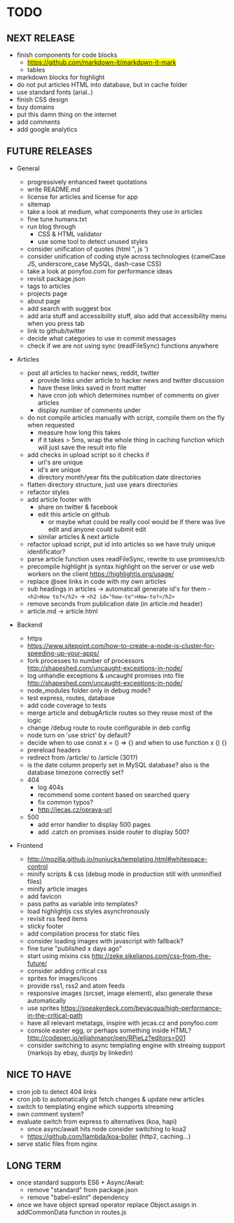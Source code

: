 # TODO

## NEXT RELEASE
- finish components for code blocks
    - <mark> https://github.com/markdown-it/markdown-it-mark
    - tables
- markdown blocks for highlight
- do not put articles HTML into database, but in cache folder
- use standard fonts (arial..)
- finish CSS design
- buy domains
- put this damn thing on the internet
- add comments
- add google analytics

## FUTURE RELEASES
- General
  - progressively enhanced tweet quotations
  - write README.md
  - license for articles and license for app
  - sitemap
  - take a look at medium, what components they use in articles
  - fine tune humans.txt
  - run blog through
    - CSS & HTML validator
    - use some tool to detect unused styles
  - consider unification of quotes (html ", js ')
  - consider unification of coding style across technologies (camelCase JS, underscore_case MySQL, dash-case CSS)
  - take a look at ponyfoo.com for performance ideas
  - revisit package.json
  - tags to articles
  - projects page
  - about page
  - add search with suggest box
  - add aria stuff and accessibility stuff, also add that accessibility menu when you press tab
  - link to github/twitter
  - decide what categories to use in commit messages
  - check if we are not using sync (readFileSync) functions anywhere

- Articles
  - post all articles to hacker news, reddit, twitter
    - provide links under article to hacker news and twitter discussion
    - have these links saved in front matter
    - have cron job which determines number of comments on giver articles
    - display number of comments under
  - do not compile articles manually with script, compile them on the fly when requested
    - measure how long this takes
    - if it takes > 5ms, wrap the whole thing in caching function which will just save the result into file
  - add checks in upload script so it checks if
    - url's are unique
    - id's are unique
    - directory month/year fits the publication date directories
  - flatten directory structure, just use years directories
  - refactor styles
  - add article footer with
    - share on twitter & facebook
    - edit this article on github
      - or maybe what could be really cool would be if there was live edit and anyone could submit edit
    - similar articles & next article
  - refactor upload script, put id into articles so we have truly unique identificator?
  - parse article function uses readFileSync, rewrite to use promises/cb
  - precompile highlight js syntax highlight on the server or use web workers on the client https://highlightjs.org/usage/
  - replace @see links in code with my own articles
  - sub headings in articles -> automaticall generate id's for them - `<h2>How to?</h2>` -> `<h2 id="how-to">How-to?</h2>`
  - remove seconds from publication date (in article.md header)
  - article.md -> article.html

- Backend
  - https
  - https://www.sitepoint.com/how-to-create-a-node-js-cluster-for-speeding-up-your-apps/
  - fork processes to number of processors http://shapeshed.com/uncaught-exceptions-in-node/
  - log unhandle exceptions & uncaught promises into file http://shapeshed.com/uncaught-exceptions-in-node/
  - node_modules folder only in debug mode?
  - test express, routes, database
  - add code coverage to tests
  - merge article and debugArticle routes so they reuse most of the logic
  - change /debug route to route configurable in deb config
  - node turn on 'use strict' by default?
  - decide when to use const x = () => {} and when to use function x () {}
  - prereload headers
  - redirect from /article/ to /article (301?)
  - is the date column properly set in MySQL database? also is the database timezone correctly set?
  - 404
    - log 404s
    - recommend some content based on searched query
    - fix common typos?
    - http://jecas.cz/oprava-url
  - 500
    - add error handler to display 500 pages
    - add .catch on promises inside router to display 500?

- Frontend
  - http://mozilla.github.io/nunjucks/templating.html#whitespace-control
  - minify scripts & css (debug mode in production still with unminified files)
  - minify article images
  - add favicon
  - pass paths as variable into templates?
  - load highlightjs css styles asynchronously
  - revisit rss feed items
  - sticky footer
  - add compilation process for static files
  - consider loading images with javascript with <noscript> fallback?
  - fine tune "published x days ago"
  - start using mixins css http://zeke.sikelianos.com/css-from-the-future/
  - consider adding critical css
  - sprites for images/icons
  - provide rss1, rss2 and atom feeds
  - responsive images (srcset, image element), also generate these automatically
  - use sprites https://speakerdeck.com/bevacqua/high-performance-in-the-critical-path
  - have all relevant metatags, inspire with jecas.cz and ponyfoo.com
  - console easter egg, or perhaps something inside HTML? http://codepen.io/elijahmanor/pen/RPjeLz?editors=001
  - consider switching to async templating engine with streaing support (markojs by ebay, dustjs by linkedin)

## NICE TO HAVE
- cron job to detect 404 links
- cron job to automatically git fetch changes & update new articles
- switch to templating engine which supports streaming
- own comment system?
- evaluate switch from express to alternatives (koa, hapi)
  - once async/await hits node consider switching to koa2
  - https://github.com/llambda/koa-boiler (http2, caching...)
- serve static files from nginx

## LONG TERM
- once standard supports ES6 + Async/Await:
  - remove "standard" from package.json
  - remove "babel-eslint" dependency
- once we have object spread operator replace Object.assign in addCommonData function in routes.js
